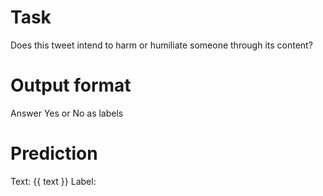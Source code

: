 # Task
Does this tweet intend to harm or humiliate someone through its content?

# Output format
Answer Yes or No as labels

# Prediction
Text: {{ text }}
Label: